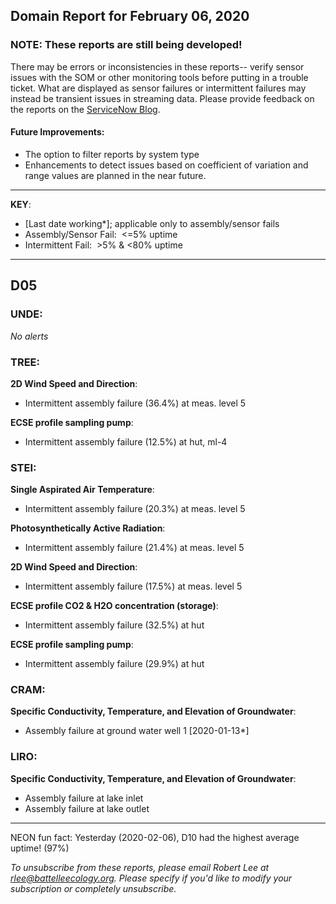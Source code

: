 ## Domain Report for February 06, 2020


### NOTE: These reports are still being developed!
There may be errors or inconsistencies in these reports-- verify sensor issues with the SOM or other monitoring tools before putting in a trouble ticket. What are displayed as sensor failures or intermittent failures may instead be transient issues in streaming data.
Please provide feedback on the reports on the [ServiceNow Blog](https://neon.service-now.com/community?id=community_blog&sys_id=9b4fbe8adbed734017ecf9041d9619be).

#### Future Improvements: 
 - The option to filter reports by system type 
 - Enhancements to detect issues based on coefficient of variation and range values are planned in the near future.

***

**KEY**:

 - [Last date working*]; applicable only to assembly/sensor fails
 - Assembly/Sensor Fail:&nbsp;&nbsp;<=5% uptime
 - Intermittent Fail:&nbsp;&nbsp;>5% & <80% uptime

***
## D05

### UNDE:

_No alerts_

### TREE:

**2D Wind Speed and Direction**:
 - Intermittent assembly failure (36.4%) at meas. level 5

**ECSE profile sampling pump**:
 - Intermittent assembly failure (12.5%) at hut, ml-4

### STEI:

**Single Aspirated Air Temperature**:
 - Intermittent assembly failure (20.3%) at meas. level 5

**Photosynthetically Active Radiation**:
 - Intermittent assembly failure (21.4%) at meas. level 5

**2D Wind Speed and Direction**:
 - Intermittent assembly failure (17.5%) at meas. level 5

**ECSE profile CO2 & H2O concentration (storage)**:
 - Intermittent assembly failure (32.5%) at hut

**ECSE profile sampling pump**:
 - Intermittent assembly failure (29.9%) at hut

### CRAM:

**Specific Conductivity, Temperature, and Elevation of Groundwater**:
 - Assembly failure at ground water well 1 [2020-01-13*]

### LIRO:

**Specific Conductivity, Temperature, and Elevation of Groundwater**:
 - Assembly failure at lake inlet
 - Assembly failure at lake outlet

***
NEON fun fact: Yesterday (2020-02-06), D10 had the highest average uptime! (97%)

_To unsubscribe from these reports, please email Robert Lee at rlee@battelleecology.org. Please specify if you'd like to modify your subscription or completely unsubscribe._

